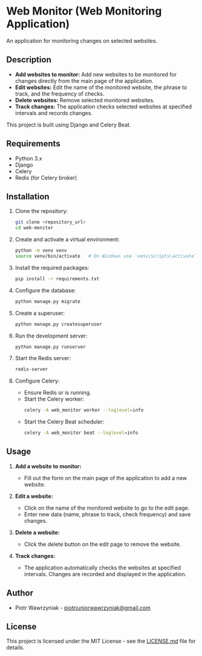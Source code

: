 # Web Monitor (Web Monitoring Application)

An application for monitoring changes on selected websites.

## Description
- **Add websites to monitor:** Add new websites to be monitored for changes directly from the main page of the application.
- **Edit websites:** Edit the name of the monitored website, the phrase to track, and the frequency of checks.
- **Delete websites:** Remove selected monitored websites.
- **Track changes:** The application checks selected websites at specified intervals and records changes.

This project is built using Django and Celery Beat.

## Requirements
- Python 3.x
- Django
- Celery
- Redis (for Celery broker)

## Installation
1. Clone the repository:
    ```sh
    git clone <repository_url>
    cd web-monitor
    ```

2. Create and activate a virtual environment:
    ```sh
    python -m venv venv
    source venv/bin/activate   # On Windows use `venv\Scripts\activate`
    ```

3. Install the required packages:
    ```sh
    pip install -r requirements.txt
    ```

4. Configure the database:
    ```sh
    python manage.py migrate
    ```

5. Create a superuser:
    ```sh
    python manage.py createsuperuser
    ```

6. Run the development server:
    ```sh
    python manage.py runserver
    ```

7. Start the Redis server:
    ```sh
    redis-server
    ```

8. Configure Celery:
    - Ensure Redis or is running.
    - Start the Celery worker:
        ```sh
        celery -A web_monitor worker --loglevel=info
        ```
    - Start the Celery Beat scheduler:
        ```sh
        celery -A web_monitor beat --loglevel=info
        ```

## Usage
1. **Add a website to monitor:**
   - Fill out the form on the main page of the application to add a new website.

2. **Edit a website:**
   - Click on the name of the monitored website to go to the edit page.
   - Enter new data (name, phrase to track, check frequency) and save changes.

3. **Delete a website:**
   - Click the delete button on the edit page to remove the website.

4. **Track changes:**
   - The application automatically checks the websites at specified intervals. Changes are recorded and displayed in the application.

## Author
- Piotr Wawrzyniak - [piotrjuniorwawrzyniak@gmail.com](mailto:piotrjuniorwawrzyniak@gmail.com)

## License
This project is licensed under the MIT License - see the [LICENSE.md](LICENSE.md) file for details.